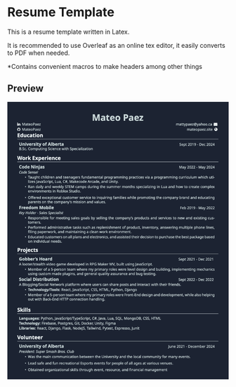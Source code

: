 # Resume Template

This is a resume template written in Latex.

It is recommended to use Overleaf as an online tex editor, it easily converts to PDF when needed.

\*Contains convenient macros to make headers among other things

## Preview
![resume](resume.png)
